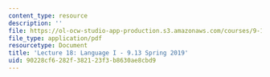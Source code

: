 ```yaml
---
content_type: resource
description: ''
file: https://ol-ocw-studio-app-production.s3.amazonaws.com/courses/9-13-the-human-brain-spring-2019/90228cf6282f382123f3b8630ae8cbd9_MIT9_13S19_L18.pdf
file_type: application/pdf
resourcetype: Document
title: 'Lecture 18: Language I - 9.13 Spring 2019'
uid: 90228cf6-282f-3821-23f3-b8630ae8cbd9
---
```

